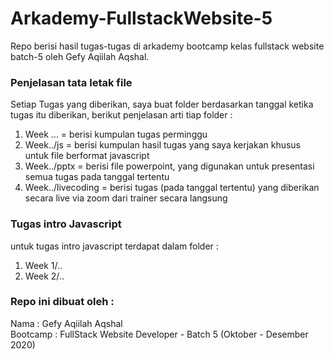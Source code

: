 # Arkademy-FullstackWebsite-5
Repo berisi hasil tugas-tugas di arkademy bootcamp kelas fullstack website batch-5 oleh Gefy Aqiilah Aqshal.

### Penjelasan tata letak file
Setiap Tugas yang diberikan, saya buat folder berdasarkan tanggal ketika tugas itu diberikan, berikut penjelasan arti tiap folder :
1. Week ... = berisi kumpulan tugas perminggu
2. Week../js = berisi kumpulan hasil tugas yang saya kerjakan khusus untuk file berformat javascript
3. Week../pptx = berisi file powerpoint, yang digunakan untuk presentasi semua tugas pada tanggal tertentu
4. Week../livecoding = berisi tugas (pada tanggal tertentu) yang diberikan secara live via zoom dari trainer secara langsung

### Tugas intro Javascript
  untuk tugas intro javascript terdapat dalam folder :
1. Week 1/..
2. Week 2/..

### Repo ini dibuat oleh : 
Nama : Gefy Aqiilah Aqshal
<br>Bootcamp : FullStack Website Developer - Batch 5 (Oktober - Desember 2020)
